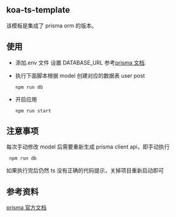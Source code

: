 ## koa-ts-template

该模板是集成了 prisma orm 的版本。

## 使用

- 添加.env 文件 设置 DATABASE_URL 参考[prisma 文档](https://www.prisma.io/docs/getting-started/setup-prisma/start-from-scratch/relational-databases/connect-your-database-typescript-postgres).
- 执行下面脚本根据 model 创建对应的数据表 user post

  ```
  npm run db
  ```

- 开启应用

  ```
  npm run start
  ```

## 注意事项

每次手动修改 model 后需要重新生成 prisma client api，即手动执行

```
 npm run db
```

如果执行完后仍然 ts 没有正确的代码提示，关掉项目重新启动即可

## 参考资料

[prisma 官方文档](https://www.prisma.io/)
